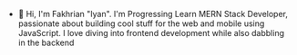 - 👋 Hi, I'm Fakhrian "Iyan". I'm Progressing Learn MERN Stack Developer, passionate about building cool stuff for the web and mobile using JavaScript. I love diving into frontend development while also dabbling in the backend

<!---
codexyan/codexyan is a ✨ special ✨ repository because its `README.md` (this file) appears on your GitHub profile.
You can click the Preview link to take a look at your changes.
--->
